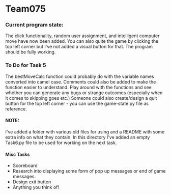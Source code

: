 # Team075
### Current program state:

The click functionality, random user assignment, and intelligent computer move have now been added. You can also quite the game by clicking the top left corner but I've not added a visual button for that. The program should be fully working.

### To Do for Task 5

The bestMoveCalc function could probably do with the variable names converted into camel case. Comments could also be added to make the function easier to understand. Play around with the functions and see whether you can generate any bugs or strange outcomes (especially when it comes to skipping goes etc.) Someone could also create/design a quit button for the top left corner - you can use the game-state.py file as reference.

#### NOTE:

I've added a folder with various old files for using and a README with some extra info on what they contain. In this directory I've added an empty Task6.py file to be used for working on the next task.

#### Misc Tasks

 * Scoreboard
 * Research into displaying some form of pop up messages or end of game messages.
 * Design exit button
 * Anything you think of!
